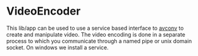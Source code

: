 # VideoEncoder

This lib/app can be used to use a service based interface to [avconv](http://www.libav.org) to 
create and manipulate video. The video encoding is done in a separate process to which you 
communicate through a named pipe or unix domain socket. On windows we install a service.

